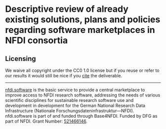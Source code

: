 # Descriptive review of already existing solutions, plans and policies regarding software marketplaces in NFDI consortia

## Licensing

We waive all copyright under the CC0 1.0 license but if you reuse or refer to our results it would still be nice if you [cite](CITATION.cff) the deliverable.

---

[nfdi.software](https://nfdi.software) is the basic service to provide a central marketplace to improve access to NFDI research software, addressing the needs of various scientific disciplines for sustainable research software use and development in development for the German National Research Data Infrastructure (Nationale Forschungsdateninfrastruktur—NFDI).
nfdi.software is part of and funded through Base4NFDI.
Funded by DFG as part of NFDI.
Grant Number: [521466146](https://gepris.dfg.de/gepris/projekt/521466146?context=projekt&task=showDetail&id=521466146&).

